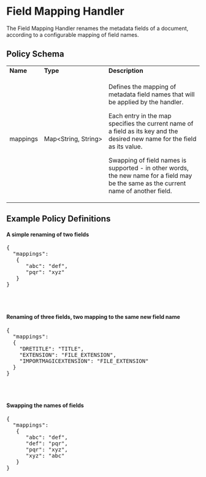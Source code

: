 # Field Mapping Handler

The Field Mapping Handler renames the metadata fields of a document, according to a configurable mapping of field names.

## Policy Schema

<table>
    <tr>
        <td><b>Name</b></td>
        <td><b>Type</b></td>
        <td><b>Description</b></td>
    </tr>
    <tr>
        <td>mappings</td>
        <td>Map&lt;String,&nbsp;String&gt;</td>
        <td>
			<p>Defines the mapping of metadata field names that will be applied by the handler.</p>
			<p>Each entry in the map specifies the current name of a field as its key and the desired new name for the field as its value.</p>
			<p>Swapping of field names is supported - in other words, the new name for a field may be the same as the current name of another field.</p>
		</td>
    </tr>
</table>


## Example Policy Definitions

#### A simple renaming of two fields

<pre>
{
  "mappings": 
   {
      "abc": "def",
      "pqr": "xyz"
   }
}
</pre>

<br></br>

#### Renaming of three fields, two mapping to the same new field name

<pre>
{
  "mappings":
  {
    "DRETITLE": "TITLE",
    "EXTENSION": "FILE_EXTENSION",
    "IMPORTMAGICEXTENSION": "FILE_EXTENSION"
  }
}
</pre>

<br></br>

#### Swapping the names of fields

<pre>
{
  "mappings": 
   {
      "abc": "def",
      "def": "pqr",
      "pqr": "xyz",
      "xyz": "abc"
   }
}
</pre>
